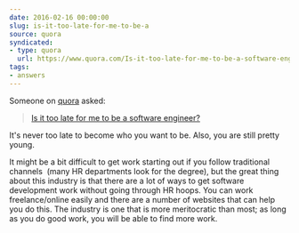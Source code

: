 ```yaml
---
date: 2016-02-16 00:00:00
slug: is-it-too-late-for-me-to-be-a
source: quora
syndicated:
- type: quora
  url: https://www.quora.com/Is-it-too-late-for-me-to-be-a-software-engineer/answer/Roy-Tang
tags:
- answers
---
```


Someone on [quora](https://quora.com) asked:

> [Is it too late for me to be a software engineer?](https://www.quora.com/Is-it-too-late-for-me-to-be-a-software-engineer/answer/Roy-Tang)


It's never too late to become who you want to be. Also, you are still pretty young.

It might be a bit difficult to get work starting out if you follow traditional channels  (many HR departments look for the degree), but the great thing about this industry is that there are a lot of ways to get software development work without going through HR hoops. You can work freelance/online easily and there are a number of websites that can help you do this. The industry is one that is more meritocratic than most; as long as you do good work, you will be able to find more work.